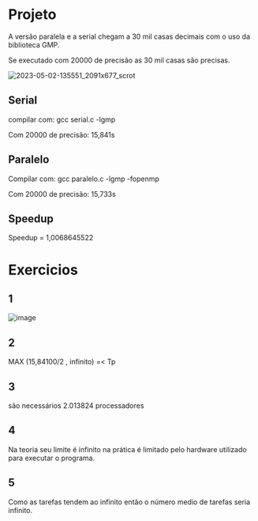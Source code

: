 # Projeto

A versão paralela e a serial chegam a 30 mil casas decimais com o uso da biblioteca GMP.

Se executado com 20000 de precisão as 30 mil casas são precisas.

![2023-05-02-135551_2091x677_scrot](https://user-images.githubusercontent.com/84486266/235746762-82b16b8c-2918-4d94-af53-28ca9d565763.png)

## Serial
compilar com: gcc serial.c -lgmp

Com 20000 de precisão: 15,841s

## Paralelo
Compilar com: gcc paralelo.c -lgmp -fopenmp

Com 20000 de precisão: 15,733s

## Speedup

Speedup = 1,0068645522

# Exercicios

## 1

![image](https://github.com/lucastso10/proj-compu-paralela/assets/84486266/05da33b8-10f5-4b60-b03b-8d15fe75280d)

## 2

MAX (15,84100/2 , infinito) =< Tp 

## 3

são necessários 2.013824 processadores

## 4

Na teoria seu limite é infinito na prática é limitado pelo hardware utilizado para executar o programa.

## 5

Como as tarefas tendem ao infinito então o número medio de tarefas seria infinito.
